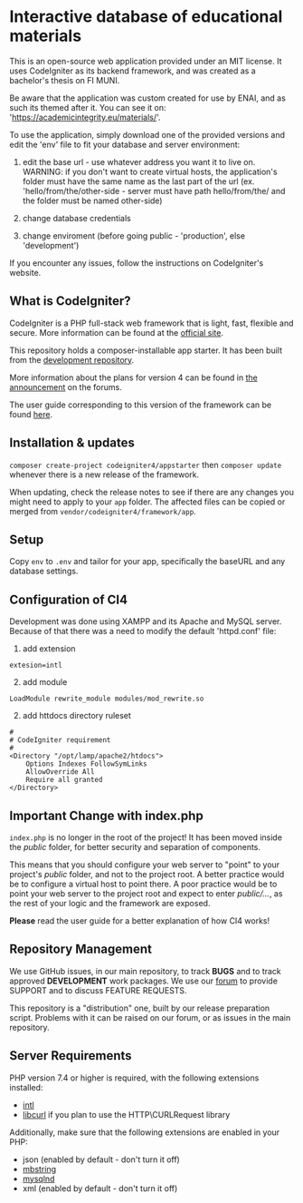 # Interactive database of educational materials

This is an open-source web application provided under an MIT license.
It uses CodeIgniter as its backend framework, and was created as a bachelor's thesis on FI MUNI.

Be aware that the application was custom created for use by ENAI, and as such its themed after it.
You can see it on: 'https://academicintegrity.eu/materials/'.

To use the application, simply download one of the provided versions and
edit the 'env' file to fit your database and server environment:

1. edit the base url - use whatever address you want it to live on.
    WARNING: if you don't want to create virtual hosts, the application's
    folder must have the same name as the last part of the url
    (ex. 'hello/from/the/other-side - server must have path hello/from/the/
    and the folder must be named other-side)

2. change database credentials
3. change enviroment (before going public - 'production', else 'development')

If you encounter any issues, follow the instructions on CodeIgniter's website.

## What is CodeIgniter?

CodeIgniter is a PHP full-stack web framework that is light, fast, flexible and secure.
More information can be found at the [official site](http://codeigniter.com).

This repository holds a composer-installable app starter.
It has been built from the
[development repository](https://github.com/codeigniter4/CodeIgniter4).

More information about the plans for version 4 can be found in [the announcement](http://forum.codeigniter.com/thread-62615.html) on the forums.

The user guide corresponding to this version of the framework can be found
[here](https://codeigniter4.github.io/userguide/).

## Installation & updates

`composer create-project codeigniter4/appstarter` then `composer update` whenever
there is a new release of the framework.

When updating, check the release notes to see if there are any changes you might need to apply
to your `app` folder. The affected files can be copied or merged from
`vendor/codeigniter4/framework/app`.

## Setup

Copy `env` to `.env` and tailor for your app, specifically the baseURL
and any database settings.


## Configuration of CI4
Development was done using XAMPP and its Apache and MySQL server.\
Because of that there was a need to modify the default 'httpd.conf' file:

1) add extension
```
extesion=intl
```

2) add module
```
LoadModule rewrite_module modules/mod_rewrite.so
```

2) add httdocs directory ruleset
```
#
# CodeIgniter requirement
#
<Directory "/opt/lamp/apache2/htdocs">
    Options Indexes FollowSymLinks
    AllowOverride All
    Require all granted
</Directory>
```

## Important Change with index.php

`index.php` is no longer in the root of the project! It has been moved inside the *public* folder,
for better security and separation of components.

This means that you should configure your web server to "point" to your project's *public* folder, and
not to the project root. A better practice would be to configure a virtual host to point there. A poor practice would be to point your web server to the project root and expect to enter *public/...*, as the rest of your logic and the
framework are exposed.

**Please** read the user guide for a better explanation of how CI4 works!

## Repository Management

We use GitHub issues, in our main repository, to track **BUGS** and to track approved **DEVELOPMENT** work packages.
We use our [forum](http://forum.codeigniter.com) to provide SUPPORT and to discuss
FEATURE REQUESTS.

This repository is a "distribution" one, built by our release preparation script.
Problems with it can be raised on our forum, or as issues in the main repository.

## Server Requirements

PHP version 7.4 or higher is required, with the following extensions installed:

- [intl](http://php.net/manual/en/intl.requirements.php)
- [libcurl](http://php.net/manual/en/curl.requirements.php) if you plan to use the HTTP\CURLRequest library

Additionally, make sure that the following extensions are enabled in your PHP:

- json (enabled by default - don't turn it off)
- [mbstring](http://php.net/manual/en/mbstring.installation.php)
- [mysqlnd](http://php.net/manual/en/mysqlnd.install.php)
- xml (enabled by default - don't turn it off)
